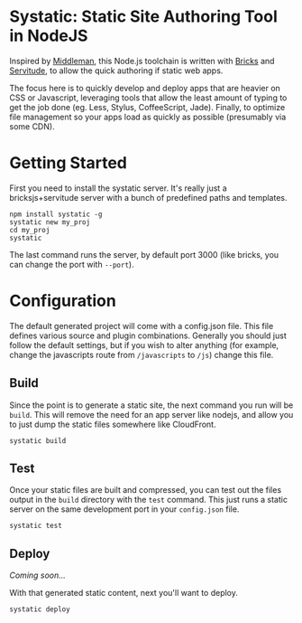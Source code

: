 # Systatic: Static Site Authoring Tool in NodeJS

Inspired by [Middleman](http://middlemanapp.com), this Node.js toolchain is written with [Bricks](http://bricksjs.com) and [Servitude](https://github.com/JerrySievert/servitude), to allow the quick authoring if static web apps.

The focus here is to quickly develop and deploy apps that are heavier on CSS or Javascript, leveraging tools that allow the least amount of typing to get the job done (eg. Less, Stylus, CoffeeScript, Jade). Finally, to optimize file management so your apps load as quickly as possible (presumably via some CDN).

# Getting Started

First you need to install the systatic server. It's really just a bricksjs+servitude server with a bunch of predefined paths and templates.

```
npm install systatic -g
systatic new my_proj
cd my_proj
systatic
```

The last command runs the server, by default port 3000 (like bricks, you can change the port with `--port`).

# Configuration

The default generated project will come with a config.json file. This file defines various source and plugin combinations. Generally you should just follow the default settings, but if you wish to alter anything (for example, change the javascripts route from `/javascripts` to `/js`) change this file.

## Build

Since the point is to generate a static site, the next command you run will be `build`. This will remove the need for an app server like nodejs, and allow you to just dump the static files somewhere like CloudFront.

```
systatic build
```

## Test

Once your static files are built and compressed, you can test out the files output in the `build` directory with the `test` command. This just runs a static server on the same development port in your `config.json` file.

```
systatic test
```

## Deploy

_Coming soon..._

With that generated static content, next you'll want to deploy.

```
systatic deploy
```